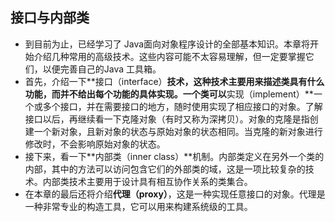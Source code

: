 ## 接口与内部类
- 到目前为止，已经学习了 Java面向对象程序设计的全部基本知识。本章将开始介绍几种常用的高级技术。这些内容可能不太容易理解，但一定要掌握它们，以便完善自己的Java 工具箱。
- 首先，介绍一下**接口（interface）**技术，这种技术主要用来描述类具有什么功能，而并不给出每个功能的具体实现。一个类可以**实现（implement）**一个或多个接口，并在需要接口的地方，随时使用实现了相应接口的对象。了解接口以后，再继续看一下克隆对象（有时又称为深拷贝）。对象的克隆是指创建一个新对象，且新对象的状态与原始对象的状态相同。当克隆的新对象进行修改时，不会影响原始对象的状态。
- 接下来，看一下**内部类（inner class）**机制。内部类定义在另外一个类的内部，其中的方法可以访问包含它们的外部类的域，这是一项比较复杂的技术。内部类技术主要用于设计具有相互协作关系的类集合。
- 在本章的最后还将介绍**代理（proxy）**，这是一种实现任意接口的对象。代理是一种非常专业的构造工具，它可以用来构建系统级的工具。
